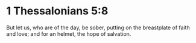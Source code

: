 # 1 Thessalonians 5:8

But let us, who are of the day, be sober, putting on the breastplate of faith and love; and for an helmet, the hope of salvation.